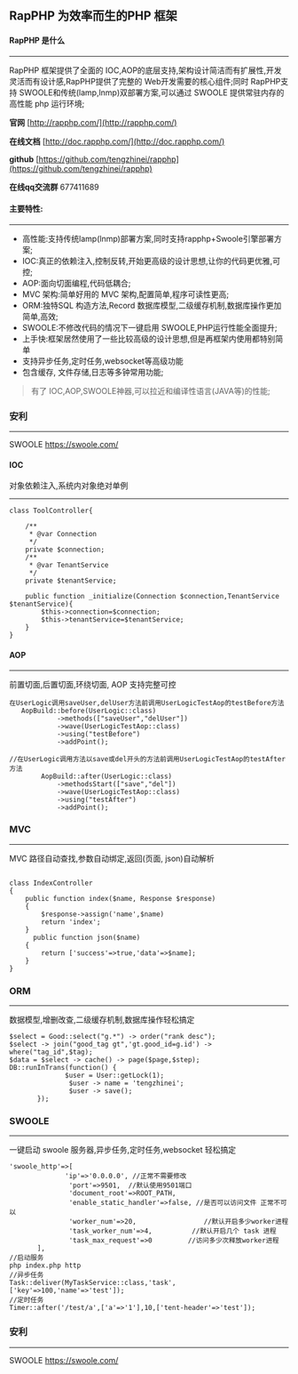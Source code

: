 ## RapPHP  为效率而生的PHP 框架


#### RapPHP 是什么

* * * * *


RapPHP 框架提供了全面的 IOC,AOP的底层支持,架构设计简洁而有扩展性,开发灵活而有设计感,RapPHP提供了完整的 Web开发需要的核心组件;同时 RapPHP支持 SWOOLE和传统(lamp,lnmp)双部署方案,可以通过 SWOOLE 提供常驻内存的高性能 php 运行环境;

**官网** [http://rapphp.com/](http://rapphp.com/)

**在线文档** [http://doc.rapphp.com/](http://doc.rapphp.com/)

**github** [https://github.com/tengzhinei/rapphp](https://github.com/tengzhinei/rapphp)

**在线qq交流群** 677411689

#### 主要特性:

* * * * *
* 高性能:支持传统lamp(lnmp)部署方案,同时支持rapphp+Swoole引擎部署方案;
* IOC:真正的依赖注入,控制反转,开始更高级的设计思想,让你的代码更优雅,可控;
* AOP:面向切面编程,代码低耦合;
* MVC 架构:简单好用的 MVC 架构,配置简单,程序可读性更高;
* ORM:独特SQL 构造方法,Record 数据库模型,二级缓存机制,数据库操作更加简单,高效;
* SWOOLE:不修改代码的情况下一键启用 SWOOLE,PHP运行性能全面提升;
* 上手快:框架居然使用了一些比较高级的设计思想,但是再框架内使用都特别简单
* 支持异步任务,定时任务,websocket等高级功能
* 包含缓存, 文件存储,日志等多钟常用功能;


> 有了 IOC,AOP,SWOOLE神器,可以拉近和编译性语言(JAVA等)的性能;



### 安利
* * * * *
SWOOLE https://swoole.com/




#### IOC

对象依赖注入,系统内对象绝对单例
* * * * *
~~~
class ToolController{

    /**
     * @var Connection
     */
    private $connection;
    /**
     * @var TenantService
     */
    private $tenantService;

    public function _initialize(Connection $connection,TenantService $tenantService){
        $this->connection=$connection;
        $this->tenantService=$tenantService;
    }
}
~~~

#### AOP
* * * * *
前置切面,后置切面,环绕切面, AOP 支持完整可控
~~~
在UserLogic调用saveUser,delUser方法前调用UserLogicTestAop的testBefore方法
   AopBuild::before(UserLogic::class)
            ->methods(["saveUser","delUser"])
            ->wave(UserLogicTestAop::class)
            ->using("testBefore")
            ->addPoint();

//在UserLogic调用方法以save或del开头的方法前调用UserLogicTestAop的testAfter方法
        AopBuild::after(UserLogic::class)
            ->methodsStart(["save","del"])
            ->wave(UserLogicTestAop::class)
            ->using("testAfter")
            ->addPoint();
~~~

### MVC
* * * * *
MVC 路径自动查找,参数自动绑定,返回(页面, json)自动解析

~~~

class IndexController 
{
    public function index($name, Response $response)
    {	
    	$response->assign('name',$name)
        return 'index';
    }
      public function json($name)
    {
        return ['success'=>true,'data'=>$name];
    }
}
~~~

### ORM
* * * * *
数据模型,增删改查,二级缓存机制,数据库操作轻松搞定
 ~~~
 $select = Good::select("g.*") -> order("rank desc");
 $select -> join("good_tag gt",'gt.good_id=g.id') -> where("tag_id",$tag);
 $data = $select -> cache() -> page($page,$step);
DB::runInTrans(function() {
               $user = User::getLock(1);
          		$user -> name = 'tengzhinei';
          		$user -> save();
        });
~~~ 
### SWOOLE
* * * * *
一键启动 swoole 服务器,异步任务,定时任务,websocket 轻松搞定
 ~~~
 'swoole_http'=>[
               'ip'=>'0.0.0.0', //正常不需要修改
                'port'=>9501,  //默认使用9501端口
                'document_root'=>ROOT_PATH, 
                'enable_static_handler'=>false, //是否可以访问文件 正常不可以
                'worker_num'=>20,				  //默认开启多少worker进程
                'task_worker_num'=>4,          //默认开启几个 task 进程
                'task_max_request'=>0		  //访问多少次释放worker进程
        ],
//启动服务   
php index.php http    
//异步任务
Task::deliver(MyTaskService::class,'task',['key'=>100,'name'=>'test']);
//定时任务
Timer::after('/test/a',['a'=>'1'],10,['tent-header'=>'test']);
  ~~~
  
### 安利
* * * * *
SWOOLE https://swoole.com/


